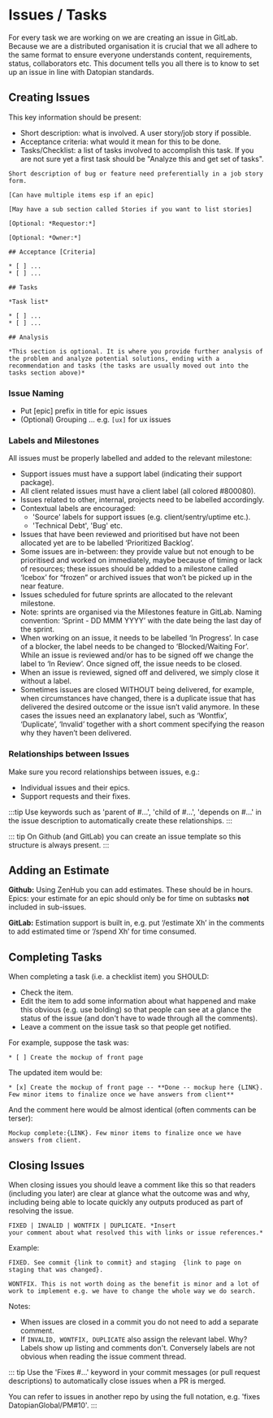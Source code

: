 # Issues / Tasks

For every task we are working on we are creating an issue in GitLab. Because we are a distributed organisation it is crucial that we all adhere to the same format to ensure everyone understands content, requirements, status, collaborators etc. This document tells you all there is to know to set up an issue in line with Datopian standards. 

## Creating Issues

This key information should be present:

* Short description: what is involved. A user story/job story if possible.
* Acceptance criteria: what would it mean for this to be done.
* Tasks/Checklist: a list of tasks involved to accomplish this task. If you are not sure yet a first task should be "Analyze this and get set of tasks".

```
Short description of bug or feature need preferentially in a job story form.

[Can have multiple items esp if an epic]

[May have a sub section called Stories if you want to list stories]

[Optional: *Requestor:*]

[Optional: *Owner:*]

## Acceptance [Criteria]

* [ ] ...
* [ ] ...

## Tasks

*Task list*

* [ ] ...
* [ ] ...

## Analysis

*This section is optional. It is where you provide further analysis of the problem and analyze potential solutions, ending with a recommendation and tasks (the tasks are usually moved out into the tasks section above)*
```

### Issue Naming

* Put [epic] prefix in title for epic issues
* (Optional) Grouping ... e.g. `[ux]` for ux issues

### Labels and Milestones

All issues must be properly labelled and added to the relevant milestone:

* Support issues must have a support label (indicating their support package).
* All client related issues must have a client label (all colored #800080).
* Issues related to other, internal, projects need to be labelled accordingly.
* Contextual labels are encouraged:
  * 'Source' labels for support issues (e.g. client/sentry/uptime etc.).
  * 'Technical Debt', 'Bug' etc.
* Issues that have been reviewed and prioritised but have not been allocated yet are to be labelled ‘Prioritized Backlog’.
* Some issues are in-between: they provide value but not enough to be prioritised and worked on immediately, maybe because of timing or lack of resources; these issues should be added to a milestone called ‘Icebox’ for “frozen” or archived issues that won’t be picked up in the near feature.
* Issues scheduled for future sprints are allocated to the relevant milestone.
* Note: sprints are organised via the Milestones feature in GitLab. Naming convention: ‘Sprint - DD MMM YYYY’ with the date being the last day of the sprint.
* When working on an issue, it needs to be labelled ‘In Progress’. In case of a blocker, the label needs to be changed to ‘Blocked/Waiting For’. While an issue is reviewed and/or has to be signed off we change the label to ‘In Review’. Once signed off, the issue needs to be closed.
* When an issue is reviewed, signed off and delivered, we simply close it without a label.
* Sometimes issues are closed WITHOUT being delivered, for example, when circumstances have changed, there is a duplicate issue that has delivered the desired outcome or the issue isn’t valid anymore. In these cases the issues need an explanatory label, such as ‘Wontfix’, ‘Duplicate’, ‘Invalid’ together with a short comment specifying the reason why they haven’t been delivered. 

### Relationships between Issues

Make sure you record relationships between issues, e.g.:

* Individual issues and their epics.
* Support requests and their fixes.

:::tip
Use keywords such as 'parent of #...', 'child of #...', 'depends on #...' in the issue description to automatically create these relationships.
:::

::: tip
On Github (and GitLab) you can create an issue template so this structure is always present.
:::

## Adding an Estimate

**Github:** Using ZenHub you can add estimates. These should be in hours. Epics: your estimate for an epic should only be for time on subtasks **not** included in sub-issues.

**GitLab:** Estimation support is built in, e.g. put ‘/estimate Xh’ in the comments to add estimated time or ‘/spend Xh’ for time consumed.

## Completing Tasks

When completing a task (i.e. a checklist item) you SHOULD:

* Check the item.
* Edit the item to add some information about what happened and make this obvious (e.g. use bolding) so that people can see at a glance the status of the issue (and don't have to wade through all the comments).
* Leave a comment on the issue task so that people get notified.

For example, suppose the task was:

```
* [ ] Create the mockup of front page
```

The updated item would be:

```
* [x] Create the mockup of front page -- **Done -- mockup here {LINK}. Few minor items to finalize once we have answers from client**
```

And the comment here would be almost identical (often comments can be terser):

```
Mockup complete:{LINK}. Few minor items to finalize once we have answers from client.
```

## Closing Issues

When closing issues you should leave a comment like this so that readers (including you later) are clear at glance what the outcome was and why, including being able to locate quickly any outputs produced as part of resolving the issue.

```
FIXED | INVALID | WONTFIX | DUPLICATE. *Insert
your comment about what resolved this with links or issue references.*
```

Example:

```
FIXED. See commit {link to commit} and staging  {link to page on staging that was changed}.
```

```
WONTFIX. This is not worth doing as the benefit is minor and a lot of work to implement e.g. we have to change the whole way we do search.
```

Notes:

* When issues are closed in a commit you do not need to add a separate comment.
* If `INVALID, WONTFIX, DUPLICATE` also assign the relevant label. Why? Labels show up listing and comments don't. Conversely labels are not obvious when reading the issue comment thread.

::: tip
Use the 'Fixes #...' keyword in your commit messages (or pull request descriptions) to automatically close issues when a PR is merged.

You can refer to issues in another repo by using the full notation, e.g. 'fixes DatopianGlobal/PM#10'.
:::
